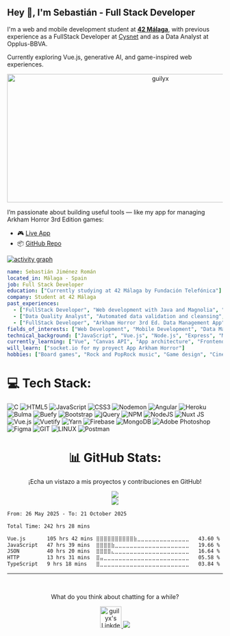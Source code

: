 <h2>Hey 👋, I'm Sebastián - Full Stack Developer</h2>
<p>I'm a web and mobile development student at <strong><a href="https://www.42malaga.com/">42 Málaga</a></strong>, with previous experience as a FullStack Developer at <a href="https://www.aedashomes.com/">Cysnet</a> and as a Data Analyst at Opplus-BBVA.</p>
<p>Currently exploring Vue.js, generative AI, and game-inspired web experiences.</p>

<p align="center">
  <img src="https://socialify.git.ci/RybenShot/App_Arkham_Horror_3/image?font=Raleway&issues=1&language=1&name=1&owner=1&pattern=Circuit+Board&pulls=1&stargazers=1&theme=Dark" alt="guilyx" width="700" height="300" />
</p>

<p>I’m passionate about building useful tools — like my app for managing Arkham Horror 3rd Edition games:</p>

<ul>
  <li>🎮 <a href="https://arkhamhorror-39297.web.app/#/">Live App</a></li>
  <li>📦 <a href="https://github.com/RybenShot/App_Arkham_Horror_3">GitHub Repo</a></li>
</ul>

[![activity graph](https://github-readme-activity-graph.vercel.app/graph?username=RybenShot&theme=github-compact&custom_title=Sebastián%20Activity%20Graph&hide_border=true)](https://github.com/ashutosh00710/github-readme-activity-graph)

```yaml
name: Sebastián Jiménez Román
located_in: Málaga - Spain
job: Full Stack Developer
education: ["Currently studying at 42 Málaga by Fundación Telefónica"]
company: Student at 42 Málaga
past_experiences:
  - ["FullStack Developer", "Web development with Java and Magnolia", "Cysnet - Aedas Homes", "Pamplona, Spain", "2024-03 to 2025-01"]
  - ["Data Quality Analyst", "Automated data validation and cleansing", "Opplus - BBVA", "Spain", "2021-2023"]
  - ["FullStack Developer", "Arkham Horror 3rd Ed. Data Management App", "Self-directed", "Spain", "2023"]
fields_of_interests: ["Web Development", "Mobile Development", "Data Management", "UI/UX Design"]
technical_background: ["JavaScript", "Vue.js", "Node.js", "Express", "MongoDB", "JSON-based APIs"]
currently_learning: ["Vue", "Canvas API", "App architecture", "Frontend-backend integration", "Generative AI"]
will_learn: ["socket.io for my proyect App Arkham Horror"]
hobbies: ["Board games", "Rock and PopRock music", "Game design", "Cinema"]
```


# 💻 Tech Stack:
![C](https://img.shields.io/badge/c-%2300599C.svg?style=for-the-badge&logo=c&logoColor=white) 
![HTML5](https://img.shields.io/badge/html5-%23E34F26.svg?style=for-the-badge&logo=html5&logoColor=white) 
![JavaScript](https://img.shields.io/badge/javascript-%23323330.svg?style=for-the-badge&logo=javascript&logoColor=%23F7DF1E) 
![CSS3](https://img.shields.io/badge/css3-%231572B6.svg?style=for-the-badge&logo=css3&logoColor=white) 
![Nodemon](https://img.shields.io/badge/NODEMON-%23323330.svg?style=for-the-badge&logo=nodemon&logoColor=%BBDEAD) 
![Angular](https://img.shields.io/badge/angular-%23DD0031.svg?style=for-the-badge&logo=angular&logoColor=white) 
![Heroku](https://img.shields.io/badge/heroku-%23430098.svg?style=for-the-badge&logo=heroku&logoColor=white) 
![Bulma](https://img.shields.io/badge/bulma-00D0B1?style=for-the-badge&logo=bulma&logoColor=white) 
![Buefy](https://img.shields.io/badge/Buefy-7957D5?style=for-the-badge&logo=buefy&logoColor=48289E) 
![Bootstrap](https://img.shields.io/badge/bootstrap-%238511FA.svg?style=for-the-badge&logo=bootstrap&logoColor=white) 
![jQuery](https://img.shields.io/badge/jquery-%230769AD.svg?style=for-the-badge&logo=jquery&logoColor=white) 
![NPM](https://img.shields.io/badge/NPM-%23CB3837.svg?style=for-the-badge&logo=npm&logoColor=white) 
![NodeJS](https://img.shields.io/badge/node.js-6DA55F?style=for-the-badge&logo=node.js&logoColor=white) 
![Nuxt JS](https://img.shields.io/badge/Nuxt-002E3B?style=for-the-badge&logo=nuxt.js&logoColor=#00DC82) 
![Vue.js](https://img.shields.io/badge/vue.js-%2335495e.svg?style=for-the-badge&logo=vuedotjs&logoColor=%234FC08D) 
![Vuetify](https://img.shields.io/badge/Vuetify-1867C0?style=for-the-badge&logo=vuetify&logoColor=AEDDFF) 
![Yarn](https://img.shields.io/badge/yarn-%232C8EBB.svg?style=for-the-badge&logo=yarn&logoColor=white) 
![Firebase](https://img.shields.io/badge/Firebase-039BE5?style=for-the-badge&logo=Firebase&logoColor=white) 
![MongoDB](https://img.shields.io/badge/MongoDB-%234ea94b.svg?style=for-the-badge&logo=mongodb&logoColor=white) 
![Adobe Photoshop](https://img.shields.io/badge/adobe%20photoshop-%2331A8FF.svg?style=for-the-badge&logo=adobe%20photoshop&logoColor=white) 
![Figma](https://img.shields.io/badge/figma-%23F24E1E.svg?style=for-the-badge&logo=figma&logoColor=white) 
![GIT](https://img.shields.io/badge/Git-fc6d26?style=for-the-badge&logo=git&logoColor=white) 
![LINUX](https://img.shields.io/badge/Linux-FCC624?style=for-the-badge&logo=linux&logoColor=black) 
![Postman](https://img.shields.io/badge/Postman-FF6C37?style=for-the-badge&logo=postman&logoColor=white)

<div align="center">

# 📊 GitHub Stats:
<p>¡Echa un vistazo a mis proyectos y contribuciones en GitHub!</p>

![](https://github-readme-streak-stats.herokuapp.com/?user=Rybenshot&theme=dark&hide_border=false)<br/>
![](https://github-readme-stats.vercel.app/api/top-langs/?username=Rybenshot&theme=dark&hide_border=false&include_all_commits=true&count_private=true&layout=compact)

</div>

<!--START_SECTION:waka-->

```txt
From: 26 May 2025 - To: 21 October 2025

Total Time: 242 hrs 28 mins

Vue.js       105 hrs 42 mins ⣿⣿⣿⣿⣿⣿⣿⣿⣿⣿⣷⣀⣀⣀⣀⣀⣀⣀⣀⣀⣀⣀⣀⣀⣀   43.60 %
JavaScript   47 hrs 39 mins  ⣿⣿⣿⣿⣷⣀⣀⣀⣀⣀⣀⣀⣀⣀⣀⣀⣀⣀⣀⣀⣀⣀⣀⣀⣀   19.66 %
JSON         40 hrs 20 mins  ⣿⣿⣿⣿⣄⣀⣀⣀⣀⣀⣀⣀⣀⣀⣀⣀⣀⣀⣀⣀⣀⣀⣀⣀⣀   16.64 %
HTTP         13 hrs 31 mins  ⣿⣤⣀⣀⣀⣀⣀⣀⣀⣀⣀⣀⣀⣀⣀⣀⣀⣀⣀⣀⣀⣀⣀⣀⣀   05.58 %
TypeScript   9 hrs 18 mins   ⣿⣀⣀⣀⣀⣀⣀⣀⣀⣀⣀⣀⣀⣀⣀⣀⣀⣀⣀⣀⣀⣀⣀⣀⣀   03.84 %
```

<!--END_SECTION:waka-->

---
<br/>

<div align="center">
    <p>What do you think about chatting for a while?</p>
    <a href="https://www.linkedin.com/in/sebastian-jimenez-roman/">
    <img alt="guilyx's LinkdeIN" width="50px" src="https://user-images.githubusercontent.com/43545812/144035037-0f415fc7-9f96-4517-a370-ccc6e78a714b.png" />
    </a>
  <img src="https://capsule-render.vercel.app/api?type=waving&color=gradient&height=60&section=footer"/>
</div>